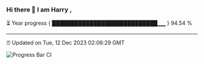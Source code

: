 ### Hi there 👋 I am Harry , 

⏳ Year progress { ████████████████████████████▁▁ } 94.54 %

---

⏰ Updated on Tue, 12 Dec 2023 02:06:29 GMT

![Progress Bar CI](https://github.com/duykhang68/duykhang68/workflows/Progress%20Bar%20CI/badge.svg)

